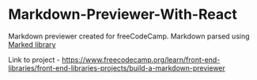 # Markdown-Previewer-With-React

Markdown previewer created for freeCodeCamp. Markdown parsed using [Marked library](https://marked.js.org/#/README.md#README.md)

Link to project - https://www.freecodecamp.org/learn/front-end-libraries/front-end-libraries-projects/build-a-markdown-previewer
